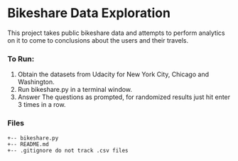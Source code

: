 # Bikeshare Data Exploration

This project takes public bikeshare data and attempts to perform analytics on it to come to conclusions about the users and their travels.

### To Run:

1. Obtain the datasets from Udacity for New York City, Chicago and Washington.
2. Run bikeshare.py in a terminal window.
3. Answer The questions as prompted, for randomized results just hit enter 3 times in a row.

### Files

```
+-- bikeshare.py
+-- README.md
+-- .gitignore do not track .csv files
```
